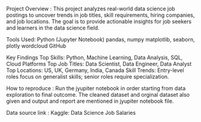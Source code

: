 Project Overview : 
This project analyzes real-world data science job postings to uncover trends in job titles, skill requirements, hiring companies, and job locations. The goal is to provide actionable insights for job seekers and learners in the data science field.

Tools Used:
Python (Jupyter Notebook)
pandas, numpy
matplotlib, seaborn, plotly
wordcloud
GitHub

Key Findings Top Skills:
Python, Machine Learning, Data Analysis, SQL, Cloud Platforms Top Job Titles: Data Scientist, Data Engineer, Data Analyst Top Locations: US, UK, Germany, India, Canada Skill Trends: Entry-level roles focus on generalist skills; senior roles require specialization.

How to reproduce :
Run the jyupiter notebook in order starting from data exploration to final outcome.
The cleaned dataset and orginal dataset also given and output and report are mentioned in jyupiter notebook file.

Data source link : Kaggle: Data Science Job Salaries
